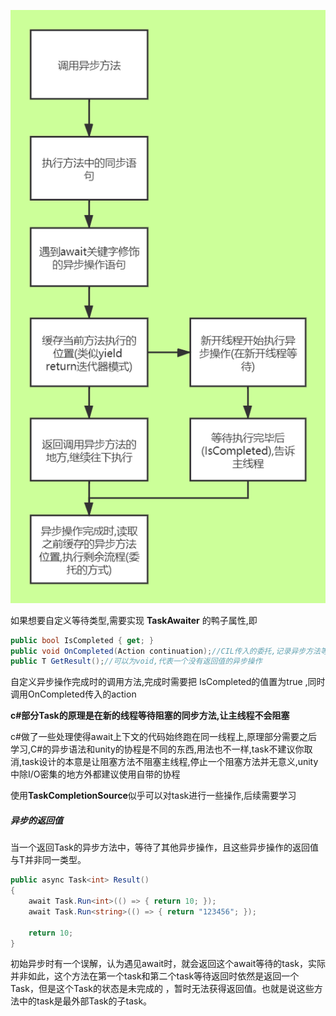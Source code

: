 ![](https://raw.githubusercontent.com/Nocye/ImageBed/master/20200720114911.jpg)

如果想要自定义等待类型,需要实现 **TaskAwaiter** 的鸭子属性,即

```c#
public bool IsCompleted { get; }
public void OnCompleted(Action continuation);//CIL传入的委托,记录异步方法等待结束后的操作,可以理解为一个方法指针,指向异步方法的await之后的语句块
public T GetResult();//可以为void,代表一个没有返回值的异步操作
```

自定义异步操作完成时的调用方法,完成时需要把 IsCompleted的值置为true ,同时调用OnCompleted传入的action 

**c#部分Task的原理是在新的线程等待阻塞的同步方法,让主线程不会阻塞**

c#做了一些处理使得await上下文的代码始终跑在同一线程上,原理部分需要之后学习,C#的异步语法和unity的协程是不同的东西,用法也不一样,task不建议你取消,task设计的本意是让阻塞方法不阻塞主线程,停止一个阻塞方法并无意义,unity中除I/O密集的地方外都建议使用自带的协程

使用**TaskCompletionSource**似乎可以对task进行一些操作,后续需要学习



##### 异步的返回值

当一个返回Task<T>的异步方法中，等待了其他异步操作，且这些异步操作的返回值与T并非同一类型。

```c#
public async Task<int> Result()
{
    await Task.Run<int>(() => { return 10; });
    await Task.Run<string>(() => { return "123456"; });

    return 10;
}
```

初始异步时有一个误解，认为遇见await时，就会返回这个await等待的task，实际并非如此，这个方法在第一个task和第二个task等待返回时依然是返回一个Task<int>，但是这个Task的状态是未完成的 ，暂时无法获得返回值。也就是说这些方法中的task是最外部Task<int>的子task。